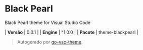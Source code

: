 # Black Pearl

Black Pearl theme for Visual Studio Code

| **Versão** | 0.0.1 |
| **Engine** | ^1.0.0 |
| **Pacote** | theme-blackpearl |

> Autogerado por [go-vsc-theme](https://github.com/natalbu/go-vsc-theme).
